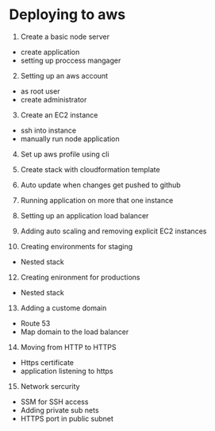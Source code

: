 # Deploying to aws

1. Create a basic node server

- create application
- setting up proccess mangager

2. Setting up an aws account

- as root user
- create administrator

3. Create an EC2 instance

- ssh into instance
- manually run node application

4. Set up aws profile using cli

5. Create stack with cloudformation template

6. Auto update when changes get pushed to github

7. Running application on more that one instance

8. Setting up an application load balancer

9. Adding auto scaling and removing explicit EC2 instances

10. Creating environments for staging

- Nested stack

12. Creating enironment for productions

- Nested stack

13. Adding a custome domain

- Route 53
- Map domain to the load balancer

14. Moving from HTTP to HTTPS

- Https certificate
- application listening to https

15. Network sercurity

- SSM for SSH access
- Adding private sub nets
- HTTPS port in public subnet
